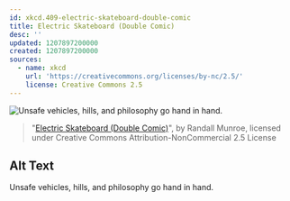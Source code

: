 ```yaml
---
id: xkcd.409-electric-skateboard-double-comic
title: Electric Skateboard (Double Comic)
desc: ''
updated: 1207897200000
created: 1207897200000
sources:
  - name: xkcd
    url: 'https://creativecommons.org/licenses/by-nc/2.5/'
    license: Creative Commons 2.5
---
```

![Unsafe vehicles, hills, and philosophy go hand in hand.](https://imgs.xkcd.com/comics/electric_skateboard_double_comic.png)
> "[Electric Skateboard (Double Comic)](https://xkcd.com/409/)", by Randall Munroe, licensed under Creative Commons Attribution-NonCommercial 2.5 License

## Alt Text
Unsafe vehicles, hills, and philosophy go hand in hand.
